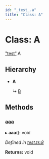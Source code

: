 ```yaml
---
id: "_test_.a"
title: "Class: A"
---
```


# Class: A

["test"](../modules/_test_.md).A

## Hierarchy

* **A**

  ↳ [B](_test_.b.md)

## Methods

### aaa

▸ **aaa**(): void

*Defined in [test.ts:8](https://github.com/lsxlsxxslxsl/utils/blob/e14caa4/src/test.ts#L8)*

**Returns:** void
